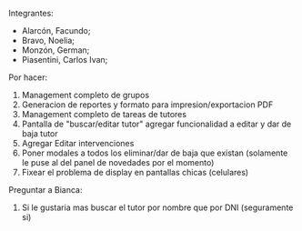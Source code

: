 Integrantes:
- Alarcón, Facundo;
- Bravo, Noelia;
- Monzón, German;
- Piasentini, Carlos Ivan;

Por hacer:
1. Management completo de grupos
2. Generacion de reportes y formato para impresion/exportacion PDF
3. Management completo de tareas de tutores
4. Pantalla de "buscar/editar tutor" agregar funcionalidad a editar y dar de baja tutor
5. Agregar Editar intervenciones
6. Poner modales a todos los eliminar/dar de baja que existan (solamente le puse al del panel de novedades por el momento)
7. Fixear el problema de display en pantallas chicas (celulares)




Preguntar a Bianca:
1. Si le gustaria mas buscar el tutor por nombre que por DNI (seguramente si)
